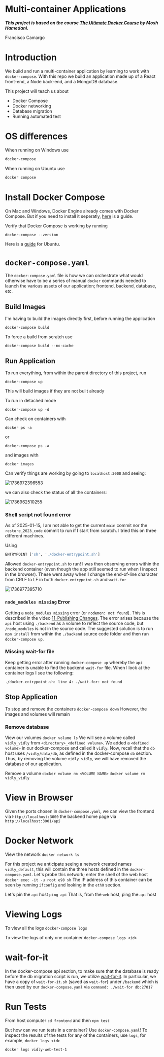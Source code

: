 Multi-container Applications
============================

***This project is based on the course [The Ultimate Docker Course](https://codewithmosh.com/p/the-ultimate-docker-course) by Mosh Hamedani.***

Francisco Camargo

# Introduction

We build and run a multi-container application by learning to work with `docker-compose`. With this repo we build an application made up of a React front-end, a Node back-end, and a MongoDB database.

This project will teach us about

* Docker Compose
* Docker networking
* Database migration
* Running automated test

# OS differences

When running on Windows use

```bash
docker-compose
```

When running on Ubuntu use

```bash
docker compose
```

# Install Docker Compose

On Mac and Windows, Docker Engine already comes with Docker Compose. But if you need to install it seperatly, [here](https://docs.docker.com/compose/install/) is a guide.

Verify that Docker Compose is working by running

`docker-compose --version`

Here is a [guide](https://docs.docker.com/compose/install/linux/#install-using-the-repository) for Ubuntu.

# `docker-compose.yaml`

The `docker-compose.yaml` file is how we can orchestrate what would otherwise have to be a series of manual `docker` commands needed to launch the various assets of our application; frontend, backend, database, etc.

## Build Images

I'm having to build the images directly first, before running the application

`docker-compose build`

To force a build from scratch use

`docker-compose build --no-cache`

## Run Application

To run everything, from within the parent directory of this project, run

`docker-compose up`

This will build images if they are not built already

To run in detached mode

`docker-compose up -d`

Can check on containers with

`docker ps -a`

or

`docker-compose ps -a`

and images with

`docker images`

Can verify things are working by going to `localhost:3000` and seeing:

![1736972396553](image/README/1736972396553.png)

we can also check the status of all the containers:

![1736962510255](image/README/1736962510255.png)

### Shell script not found error

As of 2025-01-15, I am not able to get the current `main` commit nor the `restore_2023_code` commit to run if I start from scratch. I tried this on three different machines.

Using

```bash
ENTRYPOINT ['sh', './docker-entrypoint.sh']
```

Allowed `docker-entrypoint.sh` to run! I was then observing errors within the backend container (even though the app still seemed to run when I inspect in the browser). These went away when I change the end-of-line character from CRLF to LF in both `docker-entrypoint.sh` and `wait-for`

![1736977395710](image/README/1736977395710.png)

### `node_modules missing` Error

Getting a `node_modules missing` error (or `nodemon: not found`). This is described in the video [11-Publishing Changes](https://members.codewithmosh.com/courses/the-ultimate-docker-course-1/lectures/31450211). The error arises because the `api` host using `./backend` as a volume to reflect the source code, but `/node_modules` is not in the source code. The suggested solution is to run `npm install` from within the `./backend` source code folder and then run `docker-compose up`.

### Missing wait-for file

Keep getting error after running `docker-compose up` whereby the `api` container is unable to find the backend `wait-for` file. When I look at the container logs I see the following:

```shell
./docker-entrypoint.sh: line 4: ./wait-for: not found
```

## Stop Application

To stop and remove the containers
`docker-compose down`
However, the images and volumes will remain

### Remove database

View our volumes
`docker volume ls`
We will see a volume called `vidly_vidly` from `<directory>_<defined volume>`. We added a `<defined volume>` in our docker-compose and called it `vidly`. Now, recall that the `db` host uses `/vidly/data/db`, as defined in the docker-compose `db` section. Thus, by removing the volume `vidly_vidly`, we will have removed the database of our application.

Remove a volume
`docker volume rm <VOLUME NAME>`
`docker volume rm vidly_vidly`

# View in Browser

Given the ports chosen in `docker-compose.yaml`, we can view the frontend via
`http://localhost:3000`
the backend home page via
`http://localhost:3001/api`

# Docker Network

View the network
`docker network ls`

For this project we anticipate seeing a network created names `vidly_default`, this will contain the three hosts defined in the `docker-compose.yaml`. Let's probe this network; enter the shell of the web host
`docker exec -it -u root e98 sh`
The IP address of this container can be seen by running
`ifconfig`
and looking in the `eth0` section.

Let's pin the `api` host
`ping api`
That is, from the `web` host, ping the `api` host

# Viewing Logs

To view all the logs
`docker-compose logs`

To view the logs of only one container
`docker-compose logs <id>`

# wait-for-it

In the docker-compose api section, to make sure that the database is ready before the db migration script is run, we utilize [wait-for-it](https://github.com/vishnubob/wait-for-it/). In particular, we have a copy of `wait-for-it.sh` (saved as `wait-for`) under `/backend` which is then used by our `docker-compose.yaml` via `command: ./wait-for db:27017`

# Run Tests

From host computer
`cd frontend` and then
`npm test`

But how can we run tests in a container? Use `docker-compose.yaml`! To inspect the results of the tests for any of the containers, use `logs`, for example,
`docker logs <id>`

`docker logs vidly-web-test-1`
